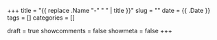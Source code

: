 +++ 
title = "{{ replace .Name "-" " " | title }}"
slug = "" 
date = {{ .Date }}
tags = []
categories = []

draft = true 
showcomments = false 
showmeta = false
+++
